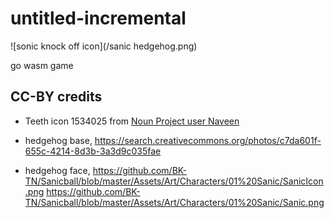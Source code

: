 # untitled-incremental

![sonic knock off icon](/sanic hedgehog.png)

go wasm game

## CC-BY credits

* Teeth icon 1534025 from [Noun Project user Naveen](https://thenounproject.com/naveena.160/)

* hedgehog base, https://search.creativecommons.org/photos/c7da601f-655c-4214-8d3b-3a3d9c035fae

* hedgehog face, https://github.com/BK-TN/Sanicball/blob/master/Assets/Art/Characters/01%20Sanic/SanicIcon.png
https://github.com/BK-TN/Sanicball/blob/master/Assets/Art/Characters/01%20Sanic/Sanic.png

